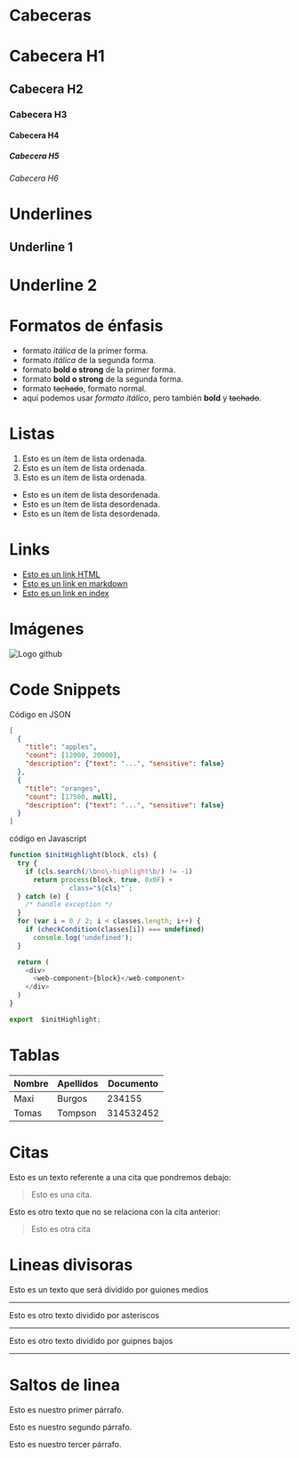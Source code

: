 # Cabeceras

# Cabecera H1
## Cabecera H2
### Cabecera H3
#### Cabecera H4
##### Cabecera H5
###### Cabecera H6

# Underlines

Underline 1
-----------

Underline 2
===========

# Formatos de énfasis

- formato *itálica* de la primer forma.
- formato _itálica_ de la segunda forma.
- formato **bold o strong** de la primer forma.
- formato __bold o strong__ de la segunda forma.
- formato ~~tachado~~, formato normal.
- aquí podemos usar *formato itálico*, pero también **bold** y ~~tachado~~.
 
# Listas

 1. Esto es un ítem de lista ordenada.
 2. Esto es un ítem de lista ordenada.
 3. Esto es un ítem de lista ordenada.

 - Esto es un ítem de lista desordenada.
 - Esto es un ítem de lista desordenada.
 - Esto es un ítem de lista desordenada.
 
# Links
- <a href="http://www.google.com">Esto es un link HTML</a>
- [Esto es un link en markdown](http://www.google.com)
- [Esto es un link en index](index.html)

# Imágenes
![Logo github](https://www.startpage.com/av/proxy-image?piurl=https%3A%2F%2Fgithub.githubassets.com%2Fimages%2Fmodules%2Fopen_graph%2Fgithub-mark.png&sp=1595180197T0e33ded2f4510e721bfd4113a9cfdc7849d5062f0b634f1b641b5b9d1fee1082)

# Code Snippets
Código en JSON
```JSON
[
  {
    "title": "apples",
    "count": [12000, 20000],
    "description": {"text": "...", "sensitive": false}
  },
  {
    "title": "oranges",
    "count": [17500, null],
    "description": {"text": "...", "sensitive": false}
  }
]
```
código en Javascript
```Javascript
function $initHighlight(block, cls) {
  try {
    if (cls.search(/\bno\-highlight\b/) != -1)
      return process(block, true, 0x0F) +
             ` class="${cls}"`;
  } catch (e) {
    /* handle exception */
  }
  for (var i = 0 / 2; i < classes.length; i++) {
    if (checkCondition(classes[i]) === undefined)
      console.log('undefined');
  }

  return (
    <div>
      <web-component>{block}</web-component>
    </div>
  )
}

export  $initHighlight;
```
# Tablas
| Nombre | Apellidos | Documento |
|-|-|-|
| Maxi | Burgos | 234155 |
| Tomas | Tompson | 314532452 |

# Citas
Esto es un texto referente a una cita que pondremos debajo: 
> Esto es una cita.

Esto es otro texto que no se relaciona con la cita anterior:
> Esto es otra cita

# Lineas divisoras
Esto es un texto que será dividido por guiones medios

---
Esto es otro texto dividido por asteriscos

***
Esto es otro texto dividido por guipnes bajos
___

# Saltos de linea
Esto es nuestro primer párrafo.

Esto es nuestro segundo párrafo.

Esto es nuestro tercer párrafo.